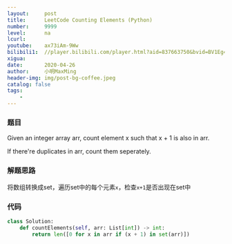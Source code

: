 ```yaml
---
layout:     post
title:      LeetCode Counting Elements (Python)
number:     9999
level:      na
lcurl:      
youtube:    ax73iAm-9Ww
bilibili1:  //player.bilibili.com/player.html?aid=837663750&bvid=BV1Eg4y187vx&cid=175125793&page=1
xigua:      
date:       2020-04-26
author:     小明MaxMing
header-img: img/post-bg-coffee.jpeg
catalog: false
tags:
    - 
---
```


### 题目

Given an integer array arr, count element x such that x + 1 is also in arr.

If there're duplicates in arr, count them seperately.

### 解题思路

将数组转换成set，遍历set中的每个元素`x`，检查`x+1`是否出现在set中

### 代码
```python
class Solution:
    def countElements(self, arr: List[int]) -> int:
        return len([0 for x in arr if (x + 1) in set(arr)])
```
